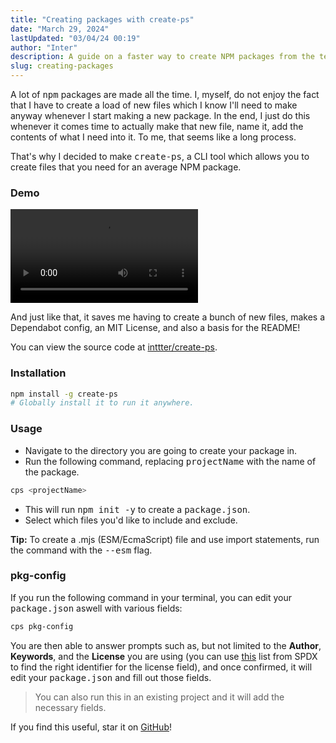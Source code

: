```yaml
---
title: "Creating packages with create-ps"
date: "March 29, 2024"
lastUpdated: "03/04/24 00:19"
author: "Inter"
description: A guide on a faster way to create NPM packages from the terminal.
slug: creating-packages
---
```


A lot of <kbd>npm</kbd> packages are made all the time. I, myself, do not enjoy the fact that I have to create a load of new files which I know I'll need to make anyway whenever I start making a new package. In the end, I just do this whenever it comes time to actually make that new file, name it, add the contents of what I need into it. To me, that seems like a long process.

That's why I decided to make <kbd>create-ps</kbd>, a CLI tool which allows you to create files that you need for an average NPM package.

### Demo

<video src="/blog/creating-packages/Demo.mp4" controls></video>

And just like that, it saves me having to create a bunch of new files, makes a Dependabot config, an MIT License, and also a basis for the README!

You can view the source code at [inttter/create-ps](https://github.com/inttter/create-ps).

### Installation

```bash
npm install -g create-ps 
# Globally install it to run it anywhere.
```

### Usage

* Navigate to the directory you are going to create your package in.
* Run the following command, replacing <kbd>projectName</kbd> with the name of the package.

```bash
cps <projectName>
```

* This will run <kbd>npm init -y</kbd> to create a <kbd>package.json</kbd>.
* Select which files you'd like to include and exclude.

**Tip:** To create a .mjs (ESM/EcmaScript) file and use import statements, run the command with the <kbd>--esm</kbd> flag.

### pkg-config

If you run the following command in your terminal, you can edit your <kbd>package.json</kbd> aswell with various fields:

```bash
cps pkg-config
```

You are then able to answer prompts such as, but not limited to the **Author**, **Keywords**, and the **License** you are using (you can use [this](https://spdx.org/licenses/) list from SPDX to find the right identifier for the license field), and once confirmed, it will edit your <kbd>package.json</kbd> and fill out those fields.

> You can also run this in an existing project and it will add the necessary fields.

If you find this useful, star it on [GitHub](https://github.com/inttter/create-ps)!